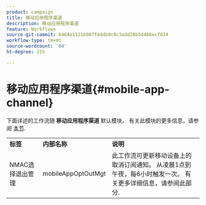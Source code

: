 ```yaml
---
product: campaign
title: 移动应用程序渠道
description: 移动应用程序渠道
feature: Workflows
source-git-commit: 6464e1121b907f44db9c0c3add28b54486ecf834
workflow-type: tm+mt
source-wordcount: '64'
ht-degree: 21%

---
```



# 移动应用程序渠道{#mobile-app-channel}

下面详述的工作流随 **移动应用程序渠道** 默认模块。 有关此模块的更多信息，请参阅 [本节](../../v8/send/push.md).

<table> 
 <tbody> 
  <tr> 
   <td> <strong>标签</strong><br /> </td> 
   <td> <strong>内部名称</strong><br /> </td> 
   <td> <strong>说明</strong><br /> </td> 
  </tr> 
  <tr> 
   <td> <span class="uicontrol">NMAC选择退出管理</span> <br /> </td> 
   <td> <span class="uicontrol">mobileAppOptOutMgt</span> <br /> </td> 
   <td> 此工作流可更新移动设备上的取消订阅通知。 从凌晨1点到午夜，每6小时触发一次。 有关更多详细信息，请参阅此部分</a>.<br /> </td> 
  </tr> 
 </tbody> 
</table>

